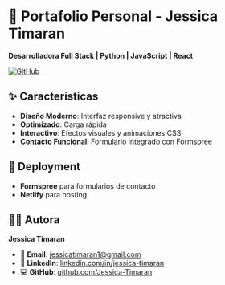 # 🚀 Portafolio Personal - Jessica Timaran

**Desarrolladora Full Stack | Python | JavaScript | React**

[![GitHub](https://img.shields.io/badge/GitHub-Portafolio-blue)](https://github.com/Jessica-Timaran/mi_portafolio)

## ✨ Características

- **Diseño Moderno**: Interfaz responsive y atractiva
- **Optimizado**: Carga rápida
- **Interactivo**: Efectos visuales y animaciones CSS
- **Contacto Funcional**: Formulario integrado con Formspree

## 🚀 Deployment

- **Formspree** para formularios de contacto
- **Netlify** para hosting

## 👩‍💻 Autora

**Jessica Timaran**

- 📧 **Email**: jessicatimaran1@gmail.com
- 💼 **LinkedIn**: [linkedin.com/in/jessica-timaran](https://linkedin.com/in/jessica-timaran)
- 💻 **GitHub**: [github.com/Jessica-Timaran](https://github.com/Jessica-Timaran)